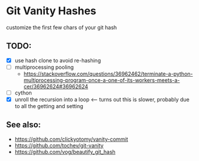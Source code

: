 # Git Vanity Hashes

customize the first few chars of your git hash

## TODO:

* [x] use hash clone to avoid re-hashing
* [ ] multiprocessing pooling
  * https://stackoverflow.com/questions/36962462/terminate-a-python-multiprocessing-program-once-a-one-of-its-workers-meets-a-cer/36962624#36962624
* [ ] cython
* [x] unroll the recursion into a loop  <-- turns out this is slower, probably due to all the getting and setting

## See also:

* https://github.com/clickyotomy/vanity-commit
* https://github.com/tochev/git-vanity
* https://github.com/vog/beautify_git_hash
